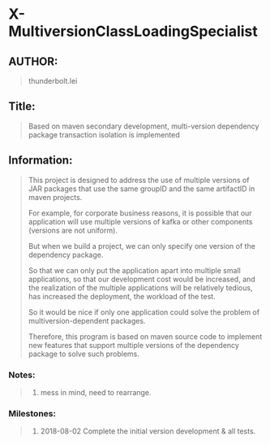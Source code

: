 # X-MultiversionClassLoadingSpecialist

## AUTHOR:
> thunderbolt.lei

## Title:
> Based on maven secondary development, multi-version dependency package transaction isolation is implemented

## Information:
> This project is designed to address the use of multiple versions of JAR packages that use the same groupID and the same artifactID in maven projects.
>
> For example, for corporate business reasons, it is possible that our application will use multiple versions of kafka or other components (versions are not uniform). 
>
> But when we build a project, we can only specify one version of the dependency package. 
>
> So that we can only put the application apart into multiple small applications, so that our development cost would be increased, and the realization of the multiple applications will be relatively tedious, has increased the deployment, the workload of the test.
>
> So it would be nice if only one application could solve the problem of multiversion-dependent packages.
>
>Therefore, this program is based on maven source code to implement new features that support multiple versions of the dependency package to solve such problems.

### Notes:
>1. mess in mind, need to rearrange.
    
### Milestones:
>1. 2018-08-02 Complete the initial version development & all tests. 
